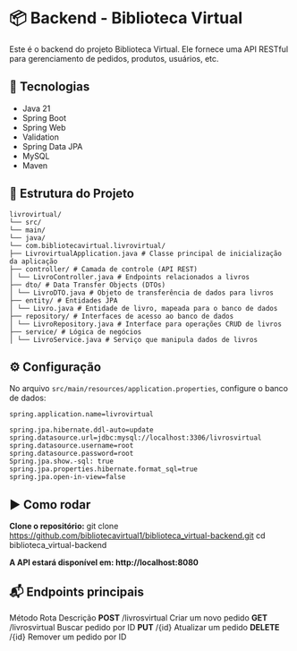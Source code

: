 # 📦 **Backend - Biblioteca Virtual**

Este é o backend do projeto Biblioteca Virtual. Ele fornece uma API RESTful para gerenciamento de pedidos, produtos, usuários, etc.

## 🚀 Tecnologias

- Java 21
- Spring Boot
- Spring Web
- Validation
- Spring Data JPA
- MySQL
- Maven

## 📁 Estrutura do Projeto

```
livrovirtual/ 
└── src/ 
└── main/ 
└── java/ 
└── com.bibliotecavirtual.livrovirtual/ 
├── LivrovirtualApplication.java # Classe principal de inicialização da aplicação 
├── controller/ # Camada de controle (API REST) 
│ └── LivroController.java # Endpoints relacionados a livros 
├── dto/ # Data Transfer Objects (DTOs) 
│ └── LivroDTO.java # Objeto de transferência de dados para livros 
├── entity/ # Entidades JPA 
│ └── Livro.java # Entidade de livro, mapeada para o banco de dados 
├── repository/ # Interfaces de acesso ao banco de dados 
│ └── LivroRepository.java # Interface para operações CRUD de livros 
├── service/ # Lógica de negócios 
│ └── LivroService.java # Serviço que manipula dados de livros
```
## ⚙️ Configuração

No arquivo `src/main/resources/application.properties`, configure o banco de dados:

```properties
spring.application.name=livrovirtual

spring.jpa.hibernate.ddl-auto=update
spring.datasource.url=jdbc:mysql://localhost:3306/livrosvirtual
spring.datasource.username=root
spring.datasource.password=root
Spring.jpa.show.-sql: true
spring.jpa.properties.hibernate.format_sql=true
spring.jpa.open-in-view=false
```

## ▶️ **Como rodar**
**Clone o repositório:**
git clone https://github.com/bibliotecavirtual1/biblioteca_virtual-backend.git
cd biblioteca_virtual-backend


**A API estará disponível em: http://localhost:8080**

## 📬 **Endpoints principais**

Método	Rota	Descrição
**POST**	/livrosvirtual	Criar um novo pedido
**GET**	/livrosvirtual	Buscar pedido por ID
**PUT**	/{id}	Atualizar um pedido
**DELETE**	/{id}	Remover um pedido por ID
